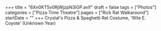 +++
title = "6Xn0KT5v0RjWjzpN3iGP.avif"
draft = false
tags = ["Photos"]
categories = ["Pizza Time Theatre"]
pages = ["Rick Rat Walkaround"]
startDate = ""
+++
Crystal's Pizza & Spaghetti Rat Costume, 'Wile E. Coyote' (Unknown Year)
